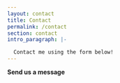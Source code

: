 ```yaml
---
layout: contact
title: Contact
permalink: /contact
section: contact
intro_paragraph: |-

  Contact me using the form below!
---
```


**Send us a message**
